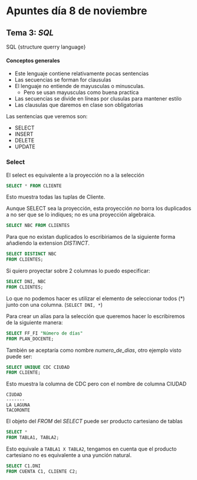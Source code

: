 # Apuntes día 8 de noviembre

## Tema 3: *_SQL_*

SQL {structure querry language}

#### Conceptos generales

* Este lenguaje contiene relativamente pocas sentencias
* Las secuencias se forman for clausulas
* El lenguaje no entiende de mayusculas o minusculas.
    * Pero se usan mayusculas como buena practica
* Las secuencias se divide en líneas por clusulas para mantener estilo
* Las clausulas que daremos en clase son obligatorias

Las sentencias que veremos son:

* SELECT
* INSERT
* DELETE
* UPDATE

### Select

El select es equivalente a la proyección no a la selección

```SQL
SELECT * FROM CLIENTE
```

Esto muestra todas las tuplas de Cliente.

Aunque SELECT sea la proyección, esta proyección *no* borra los duplicados a no ser que se lo indiques; no es una proyección algebraica.

```SQL
SELECT NBC FROM CLIENTES
``` 
Para que no existan duplicados lo escribiriamos de la siguiente forma añadiendo la extension _DISTINCT_.

```SQL
SELECT DISTINCT NBC
FROM CLIENTES;
```

Si quiero proyectar sobre 2 columnas lo puedo especificar:

```SQL
SELECT DNI, NBC
FROM CLIENTES;
```

Lo que no podemos hacer es utilizar el elemento de seleccionar todos (*) junto con una columna. (`SELECT DNI, *`)

Para crear un alías para la selección que queremos hacer lo escribiremos de la siguiente manera:

```SQL
SELECT FF_FI "Número de días"
FROM PLAN_DOCENTE;
```
También se aceptaría como nombre _numero_de_dias_, otro ejemplo visto puede ser:

```SQL
SELECT UNIQUE CDC CIUDAD 
FROM CLIENTE;
```
Esto muestra la columna de CDC pero con el nombre de columna CIUDAD
```
CIUDAD
-------
LA LAGUNA
TACORONTE
```
El objeto del _FROM_ del _SELECT_ puede ser producto cartesiano de tablas
```SQL
SELECT *
FROM TABLA1, TABLA2;
```
Esto equivale a `TABLA1 X TABLA2`, tengamos en cuenta que el producto cartesiano no es equivalente a una yunción natural.

```SQL
SELECT C1.DNI
FROM CUENTA C1, CLIENTE C2;
```


